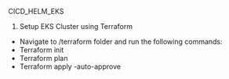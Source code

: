 CICD_HELM_EKS

1. Setup EKS Cluster using Terraform <br>
  - Navigate to /terraform folder and run the following commands:
  - Terraform init
  - Terraform plan
  - Terraform apply -auto-approve


